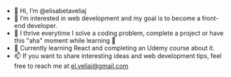 - 👋 Hi, I’m @elisabetaveliaj
- 👀 I’m interested in web development and my goal is to become a front-end developer.
- 🌱 I thrive everytime I solve a coding problem, complete a project or have this "aha" moment while learning 💪
- 💞️ Currently learning React and completing an Udemy course about it.
- 📫 If you want to share interesting ideas and web development tips, feel free to reach me at el.veliaj@gmail.com

